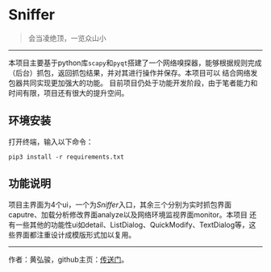 # Sniffer

> 会当凌绝顶，一览众山小

---
本项目主要基于python库`scapy`和`pyqt`搭建了一个网络嗅探器，能够根据规则完成（后台）抓包，返回抓包结果，并对其进行操作并保存。本项目可以
结合网络发包器共同实现更加强大的功能。
目前项目仍处于功能开发阶段，由于笔者能力和时间有限，项目还有很大的提升空间。

## 环境安装
打开终端，输入以下命令：
```shell script
pip3 install -r requirements.txt
```

## 功能说明
项目主界面为4个ui，一个为*Sniffer*入口，其余三个分别为实时抓包界面caputre、加载分析修改界面analyze以及网络环境监视界面monitor。本项目
还有一些其他的功能性ui如detail、ListDialog、QuickModify、TextDialog等，这些界面都注重设计成模版形式加以复用。


----

作者：黄弘骏，github主页：[传送门](https://github.com/Harry-hhj)。